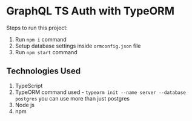 # GraphQL TS Auth with TypeORM

Steps to run this project:

1. Run `npm i` command
2. Setup database settings inside `ormconfig.json` file
3. Run `npm start` command

## Technologies Used

1. TypeScript
2. TypeORM
   command used - `typeorm init --name server --database postgres` you can use more than just postgres
3. Node js
4. npm
